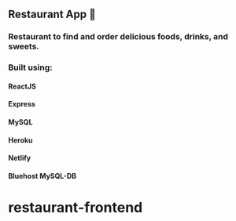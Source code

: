 ## Restaurant App 🥘

### Restaurant to find and order delicious foods, drinks, and sweets.

### Built using:

#### ReactJS

#### Express

#### MySQL

#### Heroku

#### Netlify

#### Bluehost MySQL-DB

# restaurant-frontend
